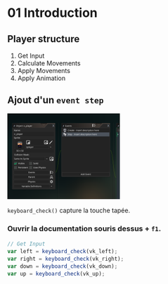 # 01 Introduction

## Player structure

1. Get Input
2. Calculate Movements
3. Apply Movements
4. Apply Animation

## Ajout d'un `event step`

<img src="assets/Screenshot2020-04-13at09.21.21.png" alt="Screenshot 2020-04-13 at 09.21.21" style="zoom:25%;" />

`keyboard_check()` capture la touche tapée.

### Ouvrir la documentation souris dessus + `f1`.

```js
// Get Input
var left = keyboard_check(vk_left);
var right = keyboard_check(vk_right);
var down = keyboard_check(vk_down);
var up = keyboard_check(vk_up);
```
